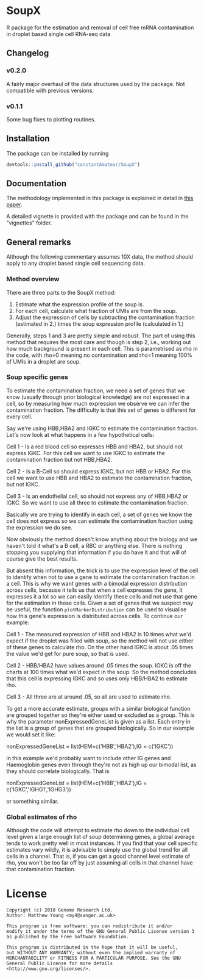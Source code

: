 # SoupX

R package for the estimation and removal of cell free mRNA contamination in droplet based single cell RNA-seq data

## Changelog

### v0.2.0

A fairly major overhaul of the data structures used by the package.  Not compatible with previous versions.

### v0.1.1

Some bug fixes to plotting routines.

## Installation

The package can be installed by running
```R
devtools::install_github("constantAmateur/SoupX")
```

## Documentation

The methodology implemented in this package is explained in detail in [this paper](https://github.com/constantAmateur/SoupX).  

A detailed vignette is provided with the package and can be found in the "vignettes" folder.

## General remarks

Although the following commentary assumes 10X data, the method should apply to any droplet based single cell sequencing data.

### Method overview

There are three parts to the SoupX method:

1. Estimate what the expression profile of the soup is.  
2. For each cell, calculate what fraction of UMIs are from the soup.
3. Adjust the expression of cells by subtracting the contamination fraction (estimated in 2.) times the soup expression profile (calculated in 1.)

Generally, steps 1 and 3 are pretty simple and robust.  The part of using this method that requires the most care and though is step 2, i.e., working out how much background is present in each cell.  This is parametrised as rho in the code, with rho=0 meaning no contamination and rho=1 meaning 100% of UMIs in a droplet are soup.


### Soup specific genes

To estimate the contamination fraction, we need a set of genes that we know (usually through prior biological knowledge) are not expressed in a cell, so by measuring how much expression we observe we can infer the contamination fraction.  The difficulty is that this set of genes is different for every cell.

Say we're using HBB,HBA2 and IGKC to estimate the contamination fraction.  Let's now look at what happens in a few hypothetical cells:

Cell 1 - Is a red blood cell so expresses HBB and HBA2, but should not express IGKC.  For this cell we want to use IGKC to estimate the contamination fraction but not HBB,HBA2.

Cell 2 - Is a B-Cell so should express IGKC, but not HBB or HBA2.  For this cell we want to use HBB and HBA2 to estimate the contamination fraction, but not IGKC.

Cell 3 - Is an endothelial cell, so should not express any of HBB,HBA2 or IGKC.  So we want to use all three to estimate the contamination fraction.

Basically we are trying to identify in each cell, a set of genes we know the cell does not express so we can estimate the contamination fraction using the expression we do see.

Now obviously the method doesn't know anything about the biology and we haven't told it what's a B cell, a RBC or anything else.  There is nothing stopping you supplying that information if you do have it and that will of course give the best results.

But absent this information, the trick is to use the expression level of the cell to identify when not to use a gene to estimate the contamination fraction in a cell.  This is why we want genes with a bimodal expression distribution across cells, because it tells us that when a cell expresses the gene, it expresses it a lot so we can easily identify these cells and not use that gene for the estimation in those cells.  Given a set of genes that we suspect may be useful, the function `plotMarkerDistribution` can be used to visualise how this gene's expression is distributed across cells.  To continue our example:

Cell 1 - The measured expression of HBB and HBA2 is 10 times what we'd expect if the droplet was filled with soup, so the method will not use either of these genes to calculate rho.  On the other hand IGKC is about .05 times the value we'd get for pure soup, so that is used.

Cell 2 - HBB/HBA2 have values around .05 times the soup.  IGKC is off the charts at 100 times what we'd expect in the soup.  So the method concludes that this cell is expressing IGKC and so uses only HBB/HBA2 to estimate rho.

Cell 3 - All three are at around .05, so all are used to estimate rho.

To get a more accurate estimate, groups with a similar biological function are grouped together so they're either used or excluded as a group.  This is why the parameter nonExpressedGeneList is given as a list.  Each entry in the list is a group of genes that are grouped biologically.  So in our example we would set it like:

nonExpressedGeneList = list(HEM=c('HBB','HBA2'),IG = c('IGKC'))

in this example we'd probably want to include other IG genes and Haemoglobin genes even through they're not as high up our bimodal list, as they should correlate biologically. That is

nonExpressedGeneList = list(HEM=c('HBB','HBA2'),IG = c('IGKC','IGHG1','IGHG3'))

or something similar.

### Global estimates of rho

Although the code will attempt to estimate rho down to the individual cell level given a large enough list of soup determining genes, a global average tends to work pretty well in most instances.  If you find that your cell specific estimates vary wildly, it is advisable to simply use the global trend for all cells in a channel.  That is, if you can get a good channel level estimate of rho, you won't be too far off by just assuming all cells in that channel have that contamination fraction.

# License

```
Copyright (c) 2018 Genome Research Ltd. 
Author: Matthew Young <my4@sanger.ac.uk> 
 
This program is free software: you can redistribute it and/or 
modify it under the terms of the GNU General Public License version 3 
as published by the Free Software Foundation. 

This program is distributed in the hope that it will be useful, 
but WITHOUT ANY WARRANTY; without even the implied warranty of 
MERCHANTABILITY or FITNESS FOR A PARTICULAR PURPOSE. See the GNU 
General Public License for more details <http://www.gnu.org/licenses/>. 
```
